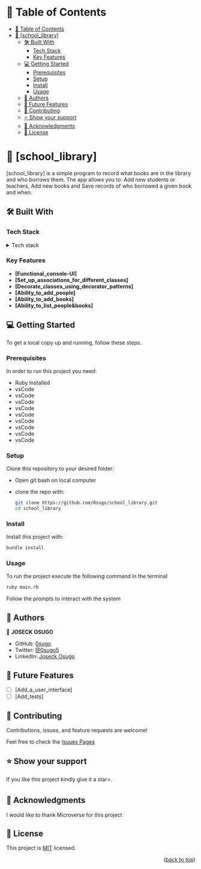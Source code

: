 <!-- TABLE OF CONTENTS -->

# 📗 Table of Contents

- [📗 Table of Contents](#-table-of-contents)
- [📖 \[school\_library\] ](#-school_library-)
  - [🛠 Built With ](#-built-with-)
    - [Tech Stack ](#tech-stack-)
    - [Key Features ](#key-features-)
  - [💻 Getting Started ](#-getting-started-)
    - [Prerequisites](#prerequisites)
    - [Setup](#setup)
    - [Install](#install)
    - [Usage](#usage)
  - [👥 Authors ](#-authors-)
  - [🔭 Future Features ](#-future-features-)
  - [🤝 Contributing ](#-contributing-)
  - [⭐️ Show your support ](#️-show-your-support-)
  - [🙏 Acknowledgments ](#-acknowledgments-)
  - [📝 License ](#-license-)

<!-- PROJECT DESCRIPTION -->
# 📖 [school_library] <a name="about-project"></a>

 [school_library] is a simple program to record what books are in the library and who borrows them. The app allows you to: Add new students or teachers, Add new books and Save records of who borrowed a given book and when.

## 🛠 Built With <a name="built-with"></a>

### Tech Stack <a name="tech-stack"></a>

<details>
<summary>Tech stack</summary>
  <ul>
    <li><a href="https://www.ruby-lang.org/en/">Ruby</a></li>
  </ul>
</details>

### Key Features <a name="key-features"></a>

- **[Functional_console-UI]**
- **[Set_up_associations_for_different_classes]**
- **[Decorate_classes_using_decorator_patterns]**
- **[Ability_to_add_people]**
- **[Ability_to_add_books]**
- **[Ability_to_list_people&books]**

<!-- GETTING STARTED -->

## 💻 Getting Started <a name="getting-started"></a>

To get a local copy up and running, follow these steps.

### Prerequisites

In order to run this project you need:
 - Ruby installed
 - vsCode
 - vsCode
 - vsCode
 - vsCode
 - vsCode
 - vsCode
 - vsCode
 - vsCode
 - vsCode

### Setup

Clone this repository to your desired folder:
- Open git bash on local computer
- clone the repo with:

  ```sh
  git clone https://github.com/0sugo/school_library.git
  cd school_library
  ```

### Install

Install this project with:

```sh
bundle install
```

### Usage

To run the project execute the following command in the terminal
```sh
ruby main.rb
```
Follow the prompts to interact with the system
## 👥 Authors <a name="authors"></a>

👤 **JOSECK OSUGO**

- GitHub: [0sugo](https://github.com/0sugo)
- Twitter: [@0sugo5](https://twitter.com/osugo5)
- LinkedIn: [Joseck Osugo](https://www.linkedin.com/in/joseck-osugo/)


<!-- FUTURE FEATURES -->

## 🔭 Future Features <a name="future-features"></a>

- [ ] [Add_a_user_interface]
- [ ] [Add_tests]

<!-- CONTRIBUTING -->

## 🤝 Contributing <a name="contributing"></a>

Contributions, issues, and feature requests are welcome!

Feel free to check the [Isuues Pages](https://github.com/0sugo/school_library/issues)


<!-- SUPPORT -->

## ⭐️ Show your support <a name="support"></a>

If you like this project kindly give it a star⭐️.


<!-- ACKNOWLEDGEMENTS -->

## 🙏 Acknowledgments <a name="acknowledgements"></a>

I would like to thank Microverse for this project

<!-- LICENSE -->

## 📝 License <a name="license"></a>

This project is [MIT](./LICENSE) licensed.

<p align="right">(<a href="#readme-top">back to top</a>)</p>
